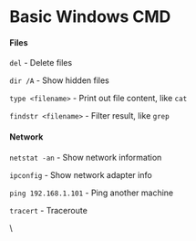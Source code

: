 # Basic Windows CMD

#### Files

`del` - Delete files

`dir /A` - Show hidden files

`type <filename>` - Print out file content, like `cat`

`findstr <filename>` - Filter result, like `grep`

#### Network

`netstat -an` - Show network information

`ipconfig` - Show network adapter info

`ping 192.168.1.101` - Ping another machine

`tracert` - Traceroute

\
